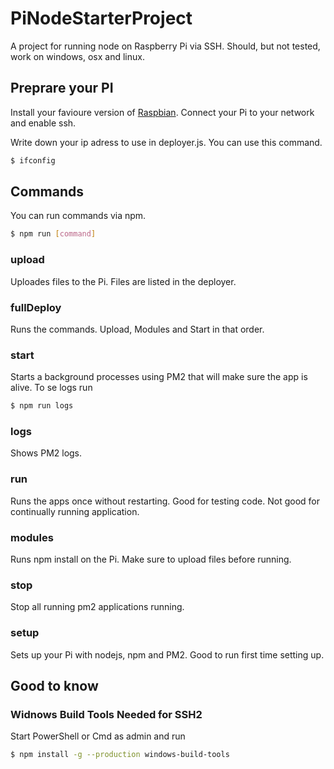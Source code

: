 # PiNodeStarterProject

A project for running node on Raspberry Pi via SSH. Should, but not tested, work on windows, osx and linux.

## Preprare your PI
Install your favioure version of [Raspbian](https://www.raspberrypi.org/downloads/raspbian/). Connect your Pi to your network and enable ssh.

Write down your ip adress to use in deployer.js. You can use this command.
```bash
$ ifconfig
```

## Commands

You can run commands via npm.
```bash
$ npm run [command]
```

### upload

Uploades files to the Pi. Files are listed in the deployer.

### fullDeploy

Runs the commands. Upload, Modules and Start in that order.

### start

Starts a background processes using PM2 that will make sure the app is alive. To se logs run

```bash
$ npm run logs
```

### logs

Shows PM2 logs.

### run

Runs the apps once without restarting. Good for testing code. Not good for continually running application.

### modules

Runs npm install on the Pi. Make sure to upload files before running.

### stop

Stop all running pm2 applications running.

### setup

Sets up your Pi with nodejs, npm and PM2. Good to run first time setting up.

## Good to know

### Widnows Build Tools Needed for SSH2

Start PowerShell or Cmd as admin and run

```bash
$ npm install -g --production windows-build-tools
```
